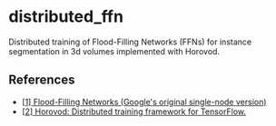 # distributed_ffn
Distributed training of Flood-Filling Networks (FFNs) for instance segmentation in 3d volumes implemented with Horovod.

## References

*  [[1] Flood-Filling Networks (Google's original single-node version)](https://github.com/google/ffn)
*  [[2] Horovod: Distributed training framework for TensorFlow.](https://github.com/uber/horovod)
